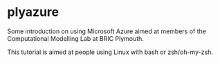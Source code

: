 # plyazure

Some introduction on using Microsoft Azure aimed at members of the Computational Modelling Lab at BRIC Plymouth.

This tutorial is aimed at people using Linux with bash or zsh/oh-my-zsh.